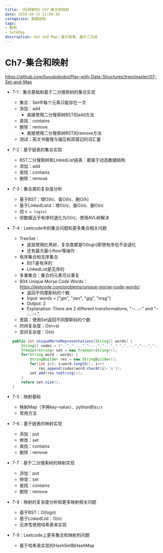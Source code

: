 ```yaml
---
title: 《玩转数构》Ch7-集合和映射
date: 2019-10-15 21:50:36
categories: 数据结构
tags: 
- 数构
- Set&Map
description: Set and Map：基于链表、基于二叉树
---
```


# Ch7-集合和映射
<!-- more -->
https://github.com/liuyubobobo/Play-with-Data-Structures/tree/master/07-Set-and-Map
- 7-1：集合基础和基于二分搜索树的集合实现
    - 集合：Set中每个元素只能存在一次
    - 添加：add
        - 直接使用二分搜索树BST的add方法
    - 查找：contains
    - 删除：remove
        - 直接使用二分搜索树BST的remove方法
    - 测试：英文书傲慢与偏见和双城记的词汇量
- 7-2：基于链表的集合实现
    - BST二分搜索树和LinkedList链表：都属于动态数据结构
    - 添加：add
    - 查找：contains
    - 删除：remove
- 7-3：集合类的复杂度分析
    - 基于BST：增O(h)、查O(h)、删O(h)
    - 基于LinkedListd：增O(n)、查O(n)、删O(n)
    - 但 `h = log(n)`
    - 但数据近乎有序时退化为O(n)，使用AVL树解决
    
- 7-4：Leetcode中的集合问题和更多集合相关问题
    - TreeSet：
        - 底层使用红黑树，复杂度都是O(logn)即使有序也不会退化
        - 还有最大最小floor等操作
    - 有序集合和无序集合
        - BST是有序的
        - LinkedList是无序的
    - 多重集合：集合的元素可以重复
    - 804 Unique Morse Code Words：https://leetcode.com/problems/unique-morse-code-words/
        - 返回不同摩斯码的个数
        - Input: words = ["gin", "zen", "gig", "msg"]
        - Output: 2
        - Explanation: There are 2 different transformations, "--...-." and "--...--.".
    - 思路：使用Set返回不同摩斯码的个数
    - 时间复杂度：O(n+s)
    - 空间复杂度：O(n)
    ```java
    public int uniqueMorseRepresentations(String[] words) {
        String[] codes = {".-","-...","-.-.","-..",".","..-.","--.","....","..",".---","-.-",".-..","--","-.","---",".--.","--.-",".-.","...","-","..-","...-",".--","-..-","-.--","--.."};
        TreeSet<String> set = new TreeSet<String>();
        for(String word : words) {
            StringBuilder res = new StringBuilder();
            for(int i=0; i<word.length(); i++)
                res.append(codes[word.charAt(i)-'a']);
            set.add(res.toString());
        }
        return set.size();
    }
    ```
- 7-5：映射基础
    - 映射Map（字典key-value）、python的`dict`
    - 常用方法
- 7-6：基于链表的映射实现
    - 添加：put
    - 修改：set
    - 查找：contains
    - 删除：remove
- 7-7：基于二分搜索树的映射实现
    - 添加：put
    - 修改：set
    - 查找：contains
    - 删除：remove
- 7-8：映射的复杂度分析和更多映射相关问题
    - 基于BST：O(logn)
    - 基于LinkedList：O(n)
    - 无序性使用哈希表来实现
- 7-9：Leetcode上更多集合和映射的问题
    - 基于哈希表实现的HashSet和HashMap